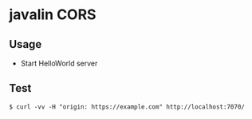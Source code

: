 # javalin CORS

## Usage

- Start HelloWorld server

## Test

```shell
$ curl -vv -H "origin: https://example.com" http://localhost:7070/
```
